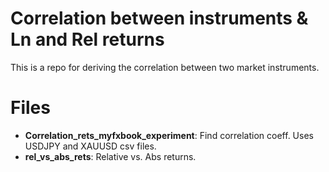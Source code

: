 # Correlation between instruments & Ln and Rel returns
This is a repo for deriving the correlation between two market instruments.  

# Files
- **Correlation_rets_myfxbook_experiment**: Find correlation coeff. Uses USDJPY and XAUUSD csv files.
- **rel_vs_abs_rets**: Relative vs. Abs returns.
